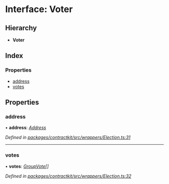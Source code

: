 # Interface: Voter

## Hierarchy

* **Voter**

## Index

### Properties

* [address](_wrappers_election_.voter.md#address)
* [votes](_wrappers_election_.voter.md#votes)

## Properties

###  address

• **address**: *[Address](../modules/_base_.md#address)*

*Defined in [packages/contractkit/src/wrappers/Election.ts:31](https://github.com/celo-org/celo-monorepo/blob/06adf8b7a/packages/contractkit/src/wrappers/Election.ts#L31)*

___

###  votes

• **votes**: *[GroupVote](_wrappers_election_.groupvote.md)[]*

*Defined in [packages/contractkit/src/wrappers/Election.ts:32](https://github.com/celo-org/celo-monorepo/blob/06adf8b7a/packages/contractkit/src/wrappers/Election.ts#L32)*
